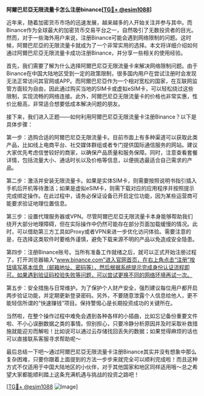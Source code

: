 **阿爾巴尼亞无限流量卡怎么注册binance[[TG💪+ @esim1088](https://t.me/s/esim1088)]**

近年来，随着加密货币市场的迅速发展，越来越多的人开始关注并参与其中。而Binance作为全球最大的加密货币交易平台之一，自然吸引了无数投资者的目光。然而，对于一些海外用户来说，注册Binance可能会遇到网络限制的问题。这时候，阿爾巴尼亞的无限流量卡就成为了一个非常实用的选择。本文将详细介绍如何通过阿爾巴尼亞无限流量卡成功注册Binance，并分享一些相关的使用经验。

首先，我们需要了解为什么选择阿爾巴尼亞无限流量卡来解决网络限制问题。由于Binance在中国大陆地区受到一定的政策限制，很多国内用户在尝试注册时会发现无法正常访问其官网或APP。而阿爾巴尼亞作为一个相对宽松的国家，在互联网监管方面较为自由，因此通过购买当地的SIM卡或虚拟eSIM卡，可以轻松绕过这些限制，实现流畅的网络连接。此外，阿爾巴尼亞无限流量卡的价格也非常实惠，性价比极高，非常适合想要低成本解决问题的朋友。

接下来，我们进入正题——如何利用阿爾巴尼亞无限流量卡注册Binance？以下是具体步骤：

第一步：选购合适的阿爾巴尼亞无限流量卡。目前市面上有多种渠道可以获取此类产品，比如线上电商平台、社交媒体群组或者专门提供国际通信服务的网站。建议大家优先考虑信誉较好的商家，以确保产品质量和服务保障。同时，注意查看套餐详情，包括流量大小、通话时长以及价格等信息，以便挑选最适合自己需求的产品。

第二步：激活并安装无限流量卡。如果是实体SIM卡，则需要按照说明书指引插入手机后开机等待激活；如果是虚拟eSIM卡，则需下载对应的应用程序并按照提示完成绑定操作。在此过程中，请务必保证设备已开启定位功能，因为某些运营商可能要求验证地理位置信息。

第三步：设置代理服务器或VPN。尽管阿爾巴尼亞无限流量卡本身能够帮助我们绕开大部分地理障碍，但在实际操作中仍然可能存在部分页面加载缓慢的情况。此时，可以借助第三方工具如Proxy或者VPN来进一步优化访问体验。需要注意的是，在选择这类软件时要格外谨慎，避免下载来源不明的产品以免造成安全隐患。

第四步：注册Binance账号。当所有准备工作就绪之后，就可以正式开始注册过程了。打开浏览器输入“www.binance.com”进入官网首页，在右上角点击“注册”按钮填写基本信息（邮箱地址、密码等），然后根据系统提示完成身份认证流程即可。如果遇到验证码校验失败等问题，可以尝试更换不同的网络环境再试一次。

第五步：安全措施与日常维护。为了保护个人财产安全，强烈建议每位用户都开启两步验证功能，并定期更新登录密码。另外，不要随意泄露个人信息给他人，更不能轻信所谓的“快速赚钱”项目。保持警惕心是长期投资成功的关键所在。

当然啦，在整个操作过程中难免会遇到各种各样的小插曲，比如忘记备份重要文件啦、不小心误删数据之类的事情。但别担心，只要冷静分析原因并及时采取补救措施就能迎刃而解啦！比如说可以通过云存储找回丢失的数据；如果觉得麻烦的话也可以直接联系客服寻求帮助呢～

最后总结一下吧～通过阿爾巴尼亞无限流量卡注册Binance其实并没有想象中那么复杂困难，只要你跟着上面提到的方法一步步来就完全可以顺利完成啦！而且这种方式不仅适用于中国大陆地区的小伙伴，对于其他国家和地区同样适用哦～总之希望大家都能顺利踏上这条充满机遇与挑战的投资之路吧！

[[TG💪+ @esim1088](https://t.me/s/esim1088) ![Image](https://i.postimg.cc/4NQfJmqS/Snipaste-2025-05-13-00-14-12.png)]